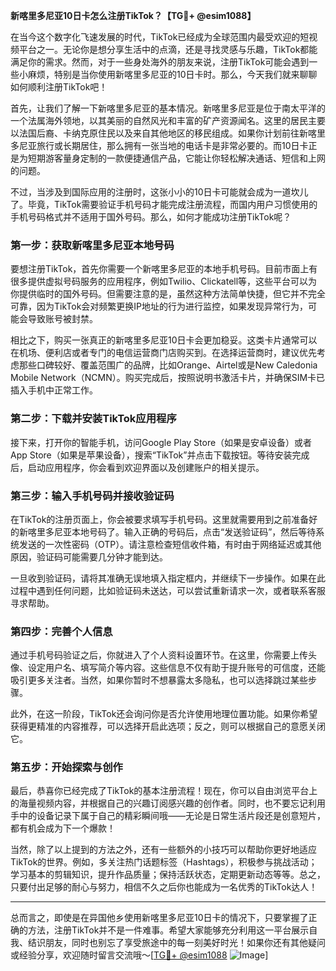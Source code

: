 **新喀里多尼亚10日卡怎么注册TikTok？【TG💪+ @esim1088】**

在当今这个数字化飞速发展的时代，TikTok已经成为全球范围内最受欢迎的短视频平台之一。无论你是想分享生活中的点滴，还是寻找灵感与乐趣，TikTok都能满足你的需求。然而，对于一些身处海外的朋友来说，注册TikTok可能会遇到一些小麻烦，特别是当你使用新喀里多尼亚的10日卡时。那么，今天我们就来聊聊如何顺利注册TikTok吧！

首先，让我们了解一下新喀里多尼亚的基本情况。新喀里多尼亚是位于南太平洋的一个法属海外领地，以其美丽的自然风光和丰富的矿产资源闻名。这里的居民主要以法国后裔、卡纳克原住民以及来自其他地区的移民组成。如果你计划前往新喀里多尼亚旅行或长期居住，那么拥有一张当地的电话卡是非常必要的。而10日卡正是为短期游客量身定制的一款便捷通信产品，它能让你轻松解决通话、短信和上网的问题。

不过，当涉及到国际应用的注册时，这张小小的10日卡可能就会成为一道坎儿了。毕竟，TikTok需要验证手机号码才能完成注册流程，而国内用户习惯使用的手机号码格式并不适用于国外号码。那么，如何才能成功注册TikTok呢？

### 第一步：获取新喀里多尼亚本地号码

要想注册TikTok，首先你需要一个新喀里多尼亚的本地手机号码。目前市面上有很多提供虚拟号码服务的应用程序，例如Twilio、Clickatell等，这些平台可以为你提供临时的国外号码。但需要注意的是，虽然这种方法简单快捷，但它并不完全可靠，因为TikTok会对频繁更换IP地址的行为进行监控，如果发现异常行为，可能会导致账号被封禁。

相比之下，购买一张真正的新喀里多尼亚10日卡会更加稳妥。这类卡片通常可以在机场、便利店或者专门的电信运营商门店购买到。在选择运营商时，建议优先考虑那些口碑较好、覆盖范围广的品牌，比如Orange、Airtel或是New Caledonia Mobile Network（NCMN）。购买完成后，按照说明书激活卡片，并确保SIM卡已插入手机中正常工作。

### 第二步：下载并安装TikTok应用程序

接下来，打开你的智能手机，访问Google Play Store（如果是安卓设备）或者App Store（如果是苹果设备），搜索“TikTok”并点击下载按钮。等待安装完成后，启动应用程序，你会看到欢迎界面以及创建账户的相关提示。

### 第三步：输入手机号码并接收验证码

在TikTok的注册页面上，你会被要求填写手机号码。这里就需要用到之前准备好的新喀里多尼亚本地号码了。输入正确的号码后，点击“发送验证码”，然后等待系统发送的一次性密码（OTP）。请注意检查短信收件箱，有时由于网络延迟或其他原因，验证码可能需要几分钟才能到达。

一旦收到验证码，请将其准确无误地填入指定框内，并继续下一步操作。如果在此过程中遇到任何问题，比如验证码未送达，可以尝试重新请求一次，或者联系客服寻求帮助。

### 第四步：完善个人信息

通过手机号码验证之后，你就进入了个人资料设置环节。在这里，你需要上传头像、设定用户名、填写简介等内容。这些信息不仅有助于提升账号的可信度，还能吸引更多关注者。当然，如果你暂时不想暴露太多隐私，也可以选择跳过某些步骤。

此外，在这一阶段，TikTok还会询问你是否允许使用地理位置功能。如果你希望获得更精准的内容推荐，可以选择开启此选项；反之，则可以根据自己的意愿关闭它。

### 第五步：开始探索与创作

最后，恭喜你已经完成了TikTok的基本注册流程！现在，你可以自由浏览平台上的海量视频内容，并根据自己的兴趣订阅感兴趣的创作者。同时，也不要忘记利用手中的设备记录下属于自己的精彩瞬间哦——无论是日常生活片段还是创意短片，都有机会成为下一个爆款！

当然，除了以上提到的方法之外，还有一些额外的小技巧可以帮助你更好地适应TikTok的世界。例如，多关注热门话题标签（Hashtags），积极参与挑战活动；学习基本的剪辑知识，提升作品质量；保持活跃状态，定期更新动态等等。总之，只要付出足够的耐心与努力，相信不久之后你也能成为一名优秀的TikTok达人！

---

总而言之，即使是在异国他乡使用新喀里多尼亚10日卡的情况下，只要掌握了正确的方法，注册TikTok并不是一件难事。希望大家能够充分利用这一平台展示自我、结识朋友，同时也别忘了享受旅途中的每一刻美好时光！如果你还有其他疑问或经验分享，欢迎随时留言交流哦～[[TG💪+ @esim1088](https://t.me/s/esim1088) ![Image](https://i.postimg.cc/4NQfJmqS/Snipaste-2025-05-13-00-14-12.png)]